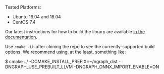 Tested Platforms:

- Ubuntu 16.04 and 18.04
- CentOS 7.4

Our latest instructions for how to build the library are available 
[in the documentation](https://ngraph.nervanasys.com/docs/latest/buildlb.html).

Use `cmake -LH` after cloning the repo to see the currently-supported 
build options. We recommend using, at the least, something like:  

$ cmake ../ -DCMAKE_INSTALL_PREFIX=~/ngraph_dist -DNGRAPH_USE_PREBUILT_LLVM 
-DNGRAPH_ONNX_IMPORT_ENABLE=ON

